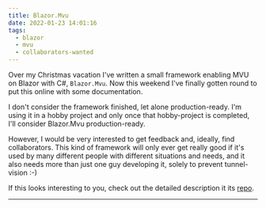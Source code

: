 ```yaml
---
title: Blazor.Mvu
date: 2022-01-23 14:01:16
tags:
  - blazor
  - mvu
  - collaborators-wanted
---
```



Over my Christmas vacation I've written a small framework enabling MVU on Blazor with C#, `Blazor.Mvu`. Now this weekend I've finally gotten round to put this online with some documentation.

I don't consider the framework finished, let alone production-ready. I'm using it in a hobby project and only once that hobby-project is completed, I'll consider Blazor.Mvu production-ready.

However, I would be very interested to get feedback and, ideally, find collaborators. This kind of framework will only ever get really good if it's used by many different people with different situations and needs, and it also needs more than just one guy developing it, solely to prevent tunnel-vision :-)

If this looks interesting to you, check out the detailed description it its [repo](https://github.com/ModernRonin/Blazor.Mvu).


---
